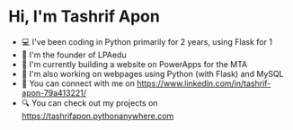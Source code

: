 # Hi, I'm Tashrif Apon
* 💻 I've been coding in Python primarily for 2 years, using Flask for 1
* 🔨 I'm the founder of LPAedu
* 🚧 I'm currently building a website on PowerApps for the MTA
* 🚧 I'm also working on webpages using Python (with Flask) and MySQL
* 🤝 You can connect with me on https://www.linkedin.com/in/tashrif-apon-79a413221/
* 🔍 You can check out my projects on https://tashrifapon.pythonanywhere.com
